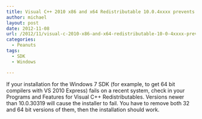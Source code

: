 ```yaml
---
title: Visual C++ 2010 x86 and x64 Redistributable 10.0.4xxxx prevents Windows 7 SDK from installing
author: michael
layout: post
date: 2012-11-08
url: /2012/11/visual-c-2010-x86-and-x64-redistributable-10-0-4xxxx-prevents-windows-7-sdk-from-installing/
categories:
  - Peanuts
tags:
  - SDK
  - Windows

---
```

If your installation for the Windows 7 SDK (for example, to get 64 bit compilers with VS 2010 Express) fails on a recent system, check in your Programs and Features for Visual C++ Redistributables. Versions newer than 10.0.30319 will cause the installer to fail. You have to remove both 32 and 64 bit versions of them, then the installation should work.